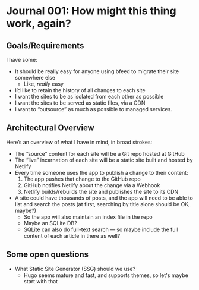 # Journal 001: How might this thing work, again?

## Goals/Requirements

I have some:

* It should be really easy for anyone using bfeed to migrate their site somewhere else
  * Like, *really* easy
* I’d like to retain the history of all changes to each site
* I want the sites to be as isolated from each other as possible
* I want the sites to be served as static files, via a CDN
* I want to “outsource” as much as possible to managed services.

## Architectural Overview

Here’s an overview of what I have in mind, in broad strokes:

* The “source” content for each site will be a Git repo hosted at GitHub
* The “live” incarnation of each site will be a static site built and hosted by Netlify
* Every time someone uses the app to publish a change to their content:
  1. The app pushes that change to the GitHub repo
  2. GitHub notifies Netlify about the change via a Webhook
  3. Netlify builds/rebuilds the site and publishes the site to its CDN
* A site could have thousands of posts, and the app will need to be able to list and
  search the posts (at first, searching by title alone should be OK, maybe?)
  * So the app will also maintain an index file in the repo
  * Maybe an SQLite DB?
  * SQLite can also do full-text search — so maybe include the full content of each article in there as well?
 
## Some open questions

* What Static Site Generator (SSG) should we use?
  * Hugo seems mature and fast, and supports themes, so let's maybe start with that
  